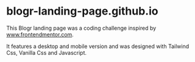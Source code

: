 # blogr-landing-page.github.io

This Blogr landing page was a coding challenge inspired by www.frontendmentor.com.

It features a desktop and mobile version and was designed with Tailwind Css, Vanilla Css and Javascript.
